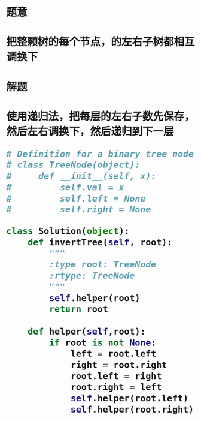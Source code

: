 

<h1>题意<h1>
<p>把整颗树的每个节点，的左右子树都相互调换下<p>

<h1>解题<h1>
<p>使用递归法，把每层的左右子数先保存，然后左右调换下，然后递归到下一层<p>



```python
# Definition for a binary tree node.
# class TreeNode(object):
#     def __init__(self, x):
#         self.val = x
#         self.left = None
#         self.right = None

class Solution(object):
    def invertTree(self, root):
        """
        :type root: TreeNode
        :rtype: TreeNode
        """
        self.helper(root)
        return root
    
    def helper(self,root):
        if root is not None:
            left = root.left
            right = root.right
            root.left = right
            root.right = left
            self.helper(root.left)
            self.helper(root.right)
 ```
